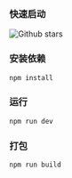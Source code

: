 ### 快速启动
![Github stars](https://gxi1.github.io/jie-dome/#/)
### 安装依赖

``` bash
npm install
```

### 运行

``` bash
npm run dev
```

### 打包

``` bash
npm run build
```


